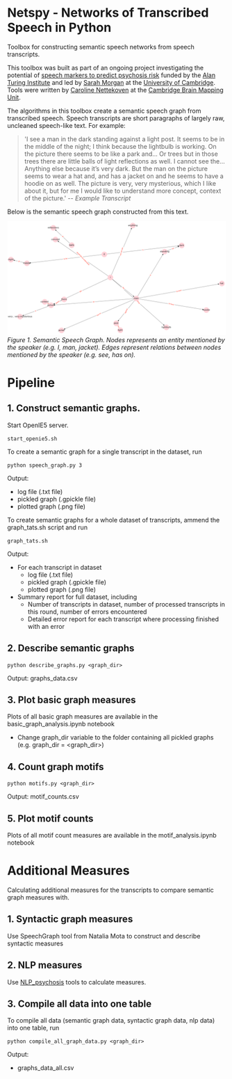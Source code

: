 # Netspy - Networks of Transcribed Speech in Python
Toolbox for constructing semantic speech networks from speech transcripts.

This toolbox was built as part of an ongoing project investigating the potential of [speech markers to predict psychosis risk](https://www.turing.ac.uk/research/research-projects/towards-incoherent-speech-predictor-psychosis-risk) funded by the [Alan Turing Institute](https://www.turing.ac.uk) and led by [Sarah Morgan](https://www.neuroscience.cam.ac.uk/directory/profile.php?SarahMorgan) at the [University of Cambridge](https://www.cam.ac.uk). Tools were written by [Caroline Nettekoven](https://www.neuroscience.cam.ac.uk/directory/profile.php?caronettekoven) at the  [Cambridge Brain Mapping Unit](http://www.bmu.psychiatry.cam.ac.uk).

The algorithms in this toolbox create a semantic speech graph from transcribed speech. Speech transcripts are short paragraphs of largely raw, uncleaned speech-like text. For example:

> 'I see a man in the dark standing against a light post. It seems to be in the middle of the night; I think because the lightbulb is working. On the picture there seems to be like a park and... Or trees but in those trees there are little balls of light reflections as well. I cannot see the… Anything else because it’s very dark. But the man on the picture seems to wear a hat and, and has a jacket on and he seems to have a hoodie on as well. The picture is very, very mysterious, which I like about it, but for me I would like to understand more concept, context of the picture.'
> -- <cite>Example Transcript</cite>

Below is the semantic speech graph constructed from this text.

![Semantic speech graph example](semantic_speech_graph_example.png)
*Figure 1. Semantic Speech Graph. Nodes represents an entity mentioned by the speaker (e.g. I, man, jacket). Edges represent relations between nodes mentioned by the speaker (e.g. see, has on).*

# Pipeline
## 1. Construct semantic graphs.
  Start OpenIE5 server.
  ```console
  start_openie5.sh
  ```
  To create a semantic graph for a single transcript in the dataset, run
  ```console
  python speech_graph.py 3
  ```
  Output:
  - log file (.txt file)
  - pickled graph (.gpickle file)
  - plotted graph (.png file)
    
  To create semantic graphs for a whole dataset of transcripts, ammend the graph_tats.sh script and run
  ```console
  graph_tats.sh
  ```
  Output:
  - For each transcript in dataset
    - log file (.txt file)
    - pickled graph (.gpickle file)
    - plotted graph (.png file)
  - Summary report for full dataset, including
    - Number of transcripts in dataset, number of processed transcripts in this round, number of errors encountered
    - Detailed error report for each transcript where processing finished with an error

## 2. Describe semantic graphs
  ```console
  python describe_graphs.py <graph_dir>
  ```
  Output: graphs_data.csv
  
## 3. Plot basic graph measures
Plots of all basic graph measures are available in the basic_graph_analysis.ipynb notebook
  - Change graph_dir variable to the folder containing all pickled graphs (e.g. graph_dir = <graph_dir>)
  
## 4. Count graph motifs
  ```console
  python motifs.py <graph_dir>
  ```
  Output: motif_counts.csv

## 5. Plot motif counts
Plots of all motif count measures are available in the  motif_analysis.ipynb notebook

# Additional Measures
Calculating additional measures for the transcripts to compare semantic graph measures with.

## 1. Syntactic graph measures
Use SpeechGraph tool from Natalia Mota to construct and describe syntactic measures

## 2. NLP measures
Use [NLP_psychosis](https://github.com/carobellum/NLP_psychosis) tools to calculate measures. 

## 3. Compile all data into one table
To compile all data (semantic graph data, syntactic graph data, nlp data) into one table, run
```console
python compile_all_graph_data.py <graph_dir>
```
Output:
- graphs_data_all.csv
